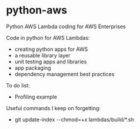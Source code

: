 # python-aws
Python AWS Lambda coding for AWS Enterprises

Code in python for AWS Lambdas:
- creating python apps for AWS
- a reusable library layer
- unit testing apps and libraries
- app packaging
- dependency management best practices

To do list:
- Profiling example

Useful commands I keep on forgetting:
- git update-index --chmod=+x lambdas/build/*.sh